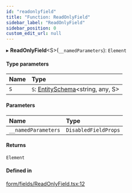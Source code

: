 ```yaml
---
id: "readonlyfield"
title: "Function: ReadOnlyField"
sidebar_label: "ReadOnlyField"
sidebar_position: 0
custom_edit_url: null
---
```


▸ **ReadOnlyField**<S\>(`__namedParameters`): `Element`

#### Type parameters

| Name | Type |
| :------ | :------ |
| `S` | `S`: [EntitySchema](../interfaces/entityschema.md)<string, any, S\> |

#### Parameters

| Name | Type |
| :------ | :------ |
| `__namedParameters` | `DisabledFieldProps` |

#### Returns

`Element`

#### Defined in

[form/fields/ReadOnlyField.tsx:12](https://github.com/Camberi/firecms/blob/42dd384/src/form/fields/ReadOnlyField.tsx#L12)
